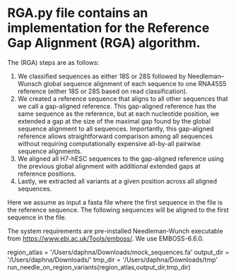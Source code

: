# RGA.py file contains an implementation for the Reference Gap Alignment (RGA) algorithm.

The (RGA) steps are as follows:
1) We classified sequences as either 18S or 28S followed by Needleman–Wunsch global sequence alignment of each sequence to one RNA45S5 reference (either 18S or 28S based on read classification). 
2) We created a reference sequence that aligns to all other sequences that we call a gap-aligned reference. This gap-aligned reference has the same sequence as the reference, but at each nucleotide position, we extended a gap at the size of the maximal gap found by the global sequence alignment to all sequences. Importantly, this gap-aligned reference allows straightforward comparison among all sequences without requiring computationally expensive all-by-all pairwise sequence alignments. 
3) We aligned all H7-hESC sequences to the gap-aligned reference using the previous global alignment with additional extended gaps at reference positions. 
4) Lastly, we extracted all variants at a given position across all aligned sequences. 

Here we assume as input a fasta file where the first sequence in the file is the reference sequence. The following sequences will be aligned to the first sequence in the file.

The system requirements are pre-installed Needleman-Wunch executable from https://www.ebi.ac.uk/Tools/emboss/. 
We use EMBOSS-6.6.0.




 
region_atlas = '/Users/daphna/Downloads/mock_sequences.fa'
output_dir = '/Users/daphna/Downloads/'
tmp_dir = '/Users/daphna/Downloads/tmp'
run_needle_on_region_variants(region_atlas,output_dir,tmp_dir)
